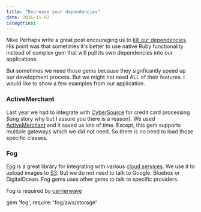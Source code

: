 ```yaml
---
title: "Decrease your dependencies"
date: 2016-11-07
categories:
---
```


Mike Perhaps write a great post encouraging us to [kill our dependencies](http://www.mikeperham.com/2016/02/09/kill-your-dependencies/).  His point was that sometimes it's better to use native Ruby functionality instead of complex gem that will pull its own dependencies into our applications.  

But sometimes we need those gems because they signficantly speed up our development process.  But we might not need ALL of their features.  I would like to show a few examples from our application.  

### ActiveMerchant

Last year we had to integrate with [CyberSource](http://www.cybersource.com/) for credit card processing (long story why but I assure you there is a reason).  We used [ActiveMerchant](https://github.com/activemerchant/active_merchant) and it saved us lots of time.  Except, this gem supports multiple gateways which we did not need.  So there is no need to load those specific classes.  


### Fog

[Fog](https://github.com/fog/fog) is a great library for integrating with various [cloud services](http://fog.io/about/provider_documentation.html).  We use it to upload images to [S3](https://aws.amazon.com/s3/).  But we do not need to talk to Google, Bluebox or DigitalOcean.  Fog gems uses other gems to talk to specific providers.  

Fog is required by [carrierwave](https://github.com/carrierwaveuploader/carrierwave)

gem 'fog', require: 'fog/aws/storage'
